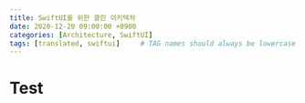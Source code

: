 ```yaml
---
title: SwiftUI를 위한 클린 아키텍처
date: 2020-12-20 09:00:00 +0900
categories: [Architecture, SwiftUI]
tags: [translated, swiftui]     # TAG names should always be lowercase
---
```

# Test